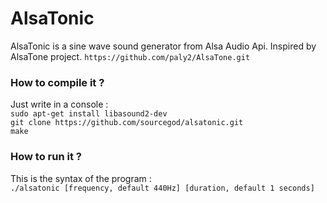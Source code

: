 # AlsaTonic

AlsaTonic is a sine wave sound generator from Alsa Audio Api.
Inspired by AlsaTone project.
`https://github.com/paly2/AlsaTone.git`  


### How to compile it ?

Just write in a console :  
`sudo apt-get install libasound2-dev`  
`git clone https://github.com/sourcegod/alsatonic.git`  
`make`

### How to run it ?

This is the syntax of the program :  
`./alsatonic [frequency, default 440Hz] [duration, default 1 seconds]`  
